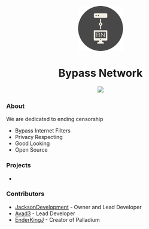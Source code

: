 <p align="center">
<img width="120px" src="https://raw.githubusercontent.com/Bypass-Network/.github/main/img/102050392-modified.png">
</p>

<h1 align="center">Bypass Network</h1>

<p align="center">
<a href="https://github.com/Bypass-Network"><img height="30px" src="https://img.shields.io/badge/GitHub-100000?style=for-the-badge&logo=github&logoColor=white"><img></a>
</p>

### About
We are dedicated to ending censorship
- Bypass Internet Filters
- Privacy Respecting
- Good Looking
- Open Source

### Projects
- 

### Contributors
- [JacksonDevelopment](https://github.com/JacksonDevelopment) - Owner and Lead Developer
- [Avad3](https://github.com/Avad3) - Lead Developer
- [EnderKingJ](https://github.com/EnderKingJ) - Creator of Palladium
